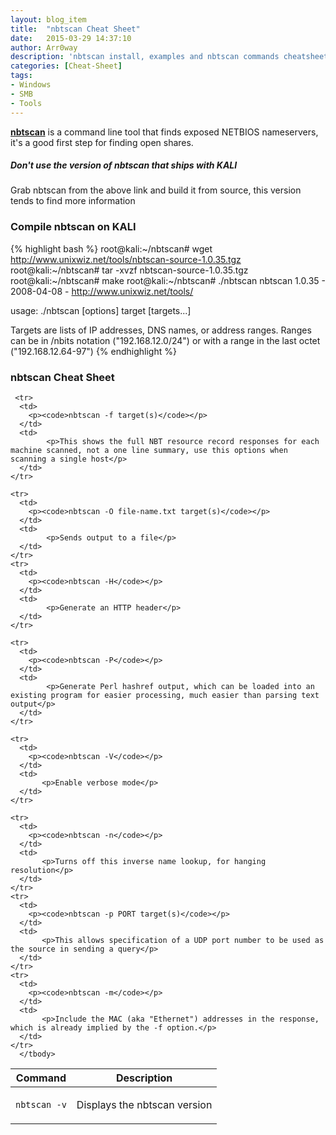 ```yaml
---
layout: blog_item
title:  "nbtscan Cheat Sheet"
date:   2015-03-29 14:37:10
author: Arr0way
description: 'nbtscan install, examples and nbtscan commands cheatsheet'
categories: [Cheat-Sheet]
tags:
- Windows
- SMB
- Tools
---
```


**[nbtscan](http://www.unixwiz.net/tools/nbtscan.html)** is a command line tool that finds exposed NETBIOS nameservers, it's a good first step for finding open shares.

<div class="note tip">
  <h5>Don't use the version of nbtscan that ships with KALI</h5>
  <p>Grab nbtscan from the above link and build it from source, this version tends to find more information</p>
</div>

### Compile nbtscan on KALI

{% highlight bash %}
root@kali:~/nbtscan# wget http://www.unixwiz.net/tools/nbtscan-source-1.0.35.tgz
root@kali:~/nbtscan# tar -xvzf nbtscan-source-1.0.35.tgz
root@kali:~/nbtscan# make
root@kali:~/nbtscan# ./nbtscan 
nbtscan 1.0.35 - 2008-04-08 - http://www.unixwiz.net/tools/

usage: ./nbtscan [options] target [targets...]

   Targets are lists of IP addresses, DNS names, or address
   ranges. Ranges can be in /nbits notation ("192.168.12.0/24")
   or with a range in the last octet ("192.168.12.64-97")
{% endhighlight %}

### nbtscan Cheat Sheet

<div class="mobile-side-scroller">
<table>
  <thead>
    <tr>
      <th>Command</th>
      <th>Description</th>
    </tr>
  </thead>
      <tbody>
      <tr>
      <td>
        <p><code>nbtscan -v</code></p>
      </td>
      <td>
            <p>Displays the nbtscan version</p>
      </td>
    </tr>

     <tr>
      <td>
        <p><code>nbtscan -f target(s)</code></p>
      </td>
      <td>
            <p>This shows the full NBT resource record responses for each machine scanned, not a one line summary, use this options when scanning a single host</p>
      </td>
    </tr>

    <tr>
      <td>
        <p><code>nbtscan -O file-name.txt target(s)</code></p>
      </td>
      <td>
            <p>Sends output to a file</p>
      </td>
    </tr>
    <tr>
      <td>
        <p><code>nbtscan -H</code></p>
      </td>
      <td>
            <p>Generate an HTTP header</p>
      </td>
    </tr>

    <tr>
      <td>
        <p><code>nbtscan -P</code></p>
      </td>
      <td>
            <p>Generate Perl hashref output, which can be loaded into an existing program for easier processing, much easier than parsing text output</p> 
      </td>
    </tr>

    <tr>
      <td>
        <p><code>nbtscan -V</code></p>
      </td>
      <td>
           <p>Enable verbose mode</p> 
      </td>
    </tr>

    <tr>
      <td>
        <p><code>nbtscan -n</code></p>
      </td>
      <td>
           <p>Turns off this inverse name lookup, for hanging resolution</p> 
      </td>
    </tr>
    <tr>
      <td>
        <p><code>nbtscan -p PORT target(s)</code></p>
      </td>
      <td>
           <p>This allows specification of a UDP port number to be used as the source in sending a query</p> 
      </td>
    </tr>
    <tr>
      <td>
        <p><code>nbtscan -m</code></p>
      </td>
      <td>
           <p>Include the MAC (aka "Ethernet") addresses in the response, which is already implied by the -f option.</p>
      </td>
    </tr>
      </tbody>
</table>
</div>
